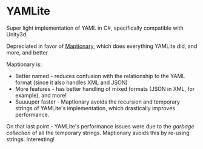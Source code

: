 # YAMLite
Super light implementation of YAML in C#, specifically compatible with Unity3d.

Depreciated in favor of [Maptionary](https://github.com/narfanator/maptionary), which does everything YAMLite did, and more, and better

Maptionary is:

* Better named - reduces confusion with the relationship to the YAML format (since it also handles XML and JSON)
* More features - has better handling of mixed formats (JSON in XML, for example), and more!
* Suuuuper faster - Maptionary avoids the recursion and temporary strings of YAMLite's implementation, which drastically improves performance.

On that last point - YAMLite's performance issues were due to the *garbage collection* of all the temporary strings. Maptionary avoids this by re-using strings. Interesting!
